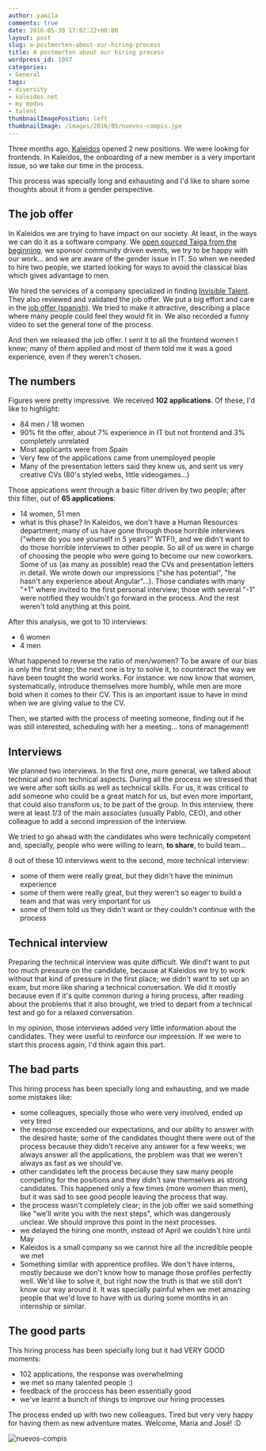 ```yaml
---
author: yamila
comments: true
date: 2016-05-30 17:02:22+00:00
layout: post
slug: a-postmorten-about-our-hiring-process
title: A postmorten about our hiring process
wordpress_id: 1097
categories:
- General
tags:
- diversity
- kaleidos.net
- my modus
- talent
thumbnailImagePosition: left
thumbnailImage: /images/2016/05/nuevos-compis.jpe
---
```


Three months ago, [Kaleidos](http://kaleidos.net) opened 2 new positions. We were looking for frontends. In Kaleidos, the onboarding of a new member is a very important issue, so we take our time in the process.

<!--more-->

This process was specially long and exhausting and I'd like to share some thoughts about it from a gender perspective.

## The job offer


In Kaleidos we are trying to have impact on our society. At least, in the ways we can do it as a software company. We [open sourced Taiga from the beginning](http://taiga.io), we sponsor community driven events, we try to be happy with our work... and we are aware of the gender issue in IT. So when we needed to hire two people, we started looking for ways to avoid the classical bias which gives advantage to men.

We hired the services of a company specialized in finding [Invisible Talent](http://www.invisibletalent.es/). They also reviewed and validated the job offer. We put a big effort and care in the [job offer (spanish)](http://www.kaleidos.net/blog/1301/kaleidos-is-hiring-2-frontend-developers/). We tried to make it attractive, describing a place where many people could feel they would fit in. We also recorded a funny video to set the general tone of the process.

And then we released the job offer. I sent it to all the frontend women I knew; many of them applied and most of them told me it was a good experience, even if they weren't chosen.


## The numbers


Figures were pretty impressive. We received **102 applications**. Of these, I'd like to highlight:
- 84 men / 18 women
- 90% fit the offer, about 7% experience in IT but not frontend and 3% completely unrelated
- Most applicants were from Spain
- Very few of the applications came from unemployed people
- Many of the presentation letters said they knew us, and sent us very creative CVs (80's styled webs, little videogames...)

Those appications went through a basic filter driven by two people; after this filter, out of **65 applications**:
- 14 women, 51 men
- what is this phase? In Kaleidos, we don't have a Human Resources department; many of us have gone through those horrible interviews ("where do you see yourself in 5 years?" WTF!), and we didn't want to do those horrible interviews to other people. So all of us were in charge of choosing the people who were going to become our new coworkers. Some of us (as many as possible) read the CVs and presentation letters in detail. We wrote down our impressions ("she has potential", "he hasn't any experience about Angular"...). Those candiates with many "+1" where invited to the first personal interview; those with several "-1" were notified they wouldn't go forward in the process. And the rest weren't told anything at this point.

After this analysis, we got to 10 interviews:
- 6 women
- 4 men

What happened to reverse the ratio of men/women? To be aware of our bias is only the first step; the next one is try to solve it, to counteract the way we have been tought the world works. For instance: we now know that women, systematically, introduce themselves more humbly, while men are more bold when it comes to their CV. This is an important issue to have in mind when we are giving value to the CV.

Then, we started with the process of meeting someone, finding out if he was still interested, scheduling with her a meeting... tons of management!


## Interviews


We planned two interviews. In the first one, more general, we talked about technical and non technical aspects. During all the process we stressed that we were after soft skills as well as technical skills. For us, it was critical to add someone who could be a great match for us, but even more important, that could also transform us; to be part of the group. In this interview, there were at least 1/3 of the main associates (usually Pablo, CEO), and other colleague to add a second impression of the interview.

We tried to go ahead with the candidates who were technically competent and, specially, people who were willing to learn, **to share**, to build team...

8 out of these 10 interviews went to the second, more technical interview:
- some of them were really great, but they didn't have the minimun experience
- some of them were really great, but they weren't so eager to build a team and that was very important for us
- some of them told us they didn't want or they couldn't continue with the process


## Technical interview


Preparing the technical interview was quite difficult. We dind't want to put too much pressure on the candidate, because at Kaleidos we try to work without that kind of pressure in the first place; we didn't want to set up an exam, but more like sharing a technical conversation. We did it mostly because even if it's quite common during a hiring process, after reading about the problems that it also brought, we tried to depart from a technical test and go for a relaxed conversation.

In my opinion, those interviews added very little information about the candidates. They were useful to reinforce our impression. If we were to start this process again, I'd think again this part.


## The bad parts


This hiring process has been specially long and exhausting, and we made some mistakes like:
- some colleagues, specially those who were very involved, ended up very tired
- the response exceeded our expectations, and our ability to answer with the desired haste; some of the candidates thought there were out of the process because they didn't receive any answer for a few weeks; we always answer all the applications, the problem was that we weren't always as fast as we should've.
- other candidates left the process because they saw many people competing for the positions and they didn't saw themselves as strong candidates. This happened only a few times (more women than men), but it was sad to see good people leaving the process that way.
- the process wasn't completely clear; in the job offer we said something like "we'll write you with the next steps", which was dangerously unclear. We should improve this point in the next processes.
- we delayed the hiring one month, instead of April we couldn't hire until May
- Kaleidos is a small company so we cannot hire all the incredible people we met
- Something similar with apprentice profiles. We don't have interns, mostly because we don't know how to manage those profiles perfectly well. We'd like to solve it, but right now the truth is that we still don't know our way around it. It was specially painful when we met amazing people that we'd love to have with us during some months in an internship or similar.


## The good parts


This hiring process has been specially long but it had VERY GOOD moments:
- 102 applications, the response was overwhelming
- we met so many talented people :)
- feedback of the proccess has been essentially good
- we've learnt a bunch of things to improve our hiring processes

The process ended up with two new colleagues. Tired but very very happy for having them as new adventure mates. Welcome, María and José! :D

![nuevos-compis](/images/2016/05/nuevos-compis.jpe)
